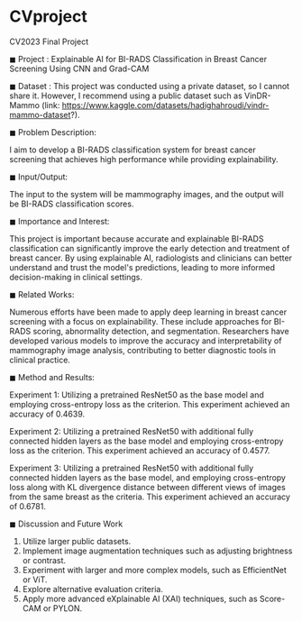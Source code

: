 # CVproject
CV2023 Final Project

◼︎ Project : 
Explainable AI for BI-RADS Classification in Breast Cancer Screening Using CNN and Grad-CAM

◼︎ Dataset : This project was conducted using a private dataset, so I cannot share it. However, I recommend using a public dataset such as VinDR-Mammo (link: https://www.kaggle.com/datasets/hadighahroudi/vindr-mammo-dataset?).

◼︎ Problem Description:

I aim to develop a BI-RADS classification system for breast cancer screening that achieves high performance while providing explainability.

◼︎ Input/Output:

The input to the system will be mammography images, and the output will be BI-RADS classification scores.

◼︎ Importance and Interest:

This project is important because accurate and explainable BI-RADS classification can significantly improve the early detection and treatment of breast cancer. By using explainable AI, radiologists and clinicians can better understand and trust the model's predictions, leading to more informed decision-making in clinical settings.

◼︎ Related Works:

Numerous efforts have been made to apply deep learning in breast cancer screening with a focus on explainability. These include approaches for BI-RADS scoring, abnormality detection, and segmentation. Researchers have developed various models to improve the accuracy and interpretability of mammography image analysis, contributing to better diagnostic tools in clinical practice.


◼︎ Method and Results:

Experiment 1: Utilizing a pretrained ResNet50 as the base model and employing cross-entropy loss as the criterion. This experiment achieved an accuracy of 0.4639.

Experiment 2: Utilizing a pretrained ResNet50 with additional fully connected hidden layers as the base model and employing cross-entropy loss as the criterion. This experiment achieved an accuracy of 0.4577.

Experiment 3: Utilizing a pretrained ResNet50 with additional fully connected hidden layers as the base model, and employing cross-entropy loss along with KL divergence distance between different views of images from the same breast as the criteria. This experiment achieved an accuracy of 0.6781.


◼︎ Discussion and Future Work

1. Utilize larger public datasets.
2. Implement image augmentation techniques such as adjusting brightness or contrast.
3. Experiment with larger and more complex models, such as EfficientNet or ViT.
4. Explore alternative evaluation criteria.
5. Apply more advanced eXplainable AI (XAI) techniques, such as Score-CAM or PYLON.
